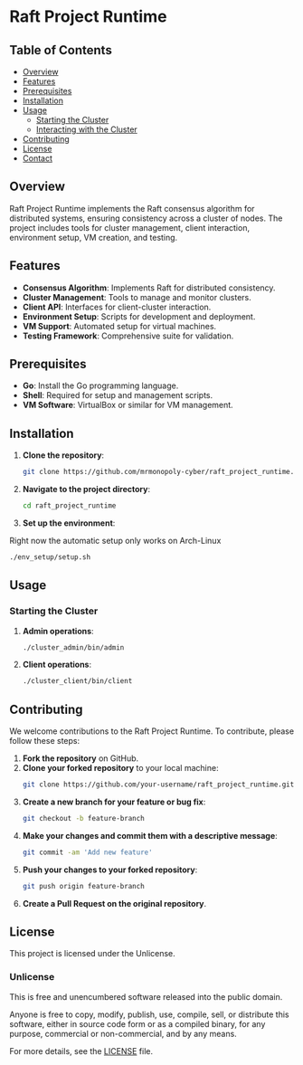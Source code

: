 # Raft Project Runtime

## Table of Contents
- [Overview](#overview)
- [Features](#features)
- [Prerequisites](#prerequisites)
- [Installation](#installation)
- [Usage](#usage)
  - [Starting the Cluster](#starting-the-cluster)
  - [Interacting with the Cluster](#interacting-with-the-cluster)
- [Contributing](#contributing)
- [License](#license)
- [Contact](#contact)

## Overview

Raft Project Runtime implements the Raft consensus algorithm for distributed systems, ensuring consistency across a cluster of nodes. The project includes tools for cluster management, client interaction, environment setup, VM creation, and testing.

## Features

- **Consensus Algorithm**: Implements Raft for distributed consistency.
- **Cluster Management**: Tools to manage and monitor clusters.
- **Client API**: Interfaces for client-cluster interaction.
- **Environment Setup**: Scripts for development and deployment.
- **VM Support**: Automated setup for virtual machines.
- **Testing Framework**: Comprehensive suite for validation.

## Prerequisites

- **Go**: Install the Go programming language.
- **Shell**: Required for setup and management scripts.
- **VM Software**: VirtualBox or similar for VM management.

## Installation

1. **Clone the repository**:
   ```sh
   git clone https://github.com/mrmonopoly-cyber/raft_project_runtime.git

2. **Navigate to the project directory**:
   ```sh
   cd raft_project_runtime
   ```

3. **Set up the environment**:

Right now the automatic setup only works on Arch-Linux

   ```sh
   ./env_setup/setup.sh
   ```

## Usage

### Starting the Cluster

1. **Admin operations**:
   ```sh
   ./cluster_admin/bin/admin
   ```
2. **Client operations**:
   ```sh
   ./cluster_client/bin/client
   ```
## Contributing

We welcome contributions to the Raft Project Runtime. To contribute, please follow these steps:

1. **Fork the repository** on GitHub.
2. **Clone your forked repository** to your local machine:
   ```sh
   git clone https://github.com/your-username/raft_project_runtime.git
   ```
3. **Create a new branch for your feature or bug fix**:
   ```sh
   git checkout -b feature-branch
   ```
4. **Make your changes and commit them with a descriptive message**:
   ```sh
   git commit -am 'Add new feature'
   ```
5. **Push your changes to your forked repository**:
   ```sh
   git push origin feature-branch
   ```
6. **Create a Pull Request on the original repository**.

## License

This project is licensed under the Unlicense.

### Unlicense

This is free and unencumbered software released into the public domain.

Anyone is free to copy, modify, publish, use, compile, sell, or distribute this software, either in source code form or as a compiled binary, for any purpose, commercial or non-commercial, and by any means.

For more details, see the [LICENSE](LICENSE) file.
